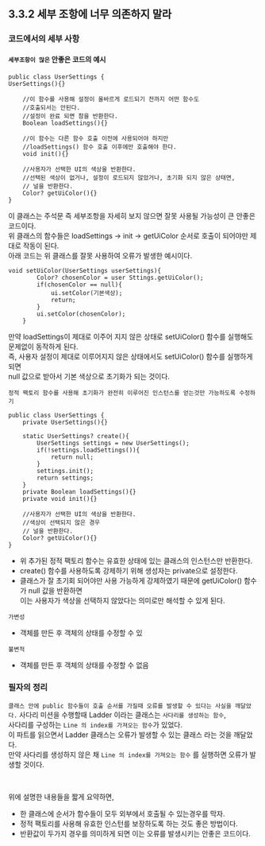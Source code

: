 ## 3.3.2 세부 조항에 너무 의존하지 말라

### 코드에서의 세부 사항

#### `세부조항이 많은` 안좋은 코드의 예시

```
public class UserSettings {
UserSettings(){}

    //이 함수를 사용해 설정이 올바르게 로드되기 전까지 어떤 함수도
    //호출되서는 안된다.
    //설정이 완료 되면 참을 반환한다.
    Boolean loadSettings(){}

    //이 함수는 다른 함수 호출 이전에 사용되어야 하지만
    //loadSettings() 함수 호출 이후에만 호출해야 한다.
    void init(){}

    //사용자가 선택한 UI의 색상을 반환한다.
    //선택된 색상이 없거나, 설정이 로드되지 않았거나, 초기화 되지 않은 상태면,
    // 널을 반환한다.
    Color? getUiColor(){}
}
```
이 클래스는 주석문 즉 세부조항을 자세히 보지 않으면 잘못 사용될 가능성이 큰 안좋은 코드이다.<br>
위 클래스의 함수들은 loadSettings -> init -> getUiColor 순서로 호출이 되어야만 제대로 작동이 된다.<br>
아래 코드는 위 클래스를 잘못 사용하여 오류가 발생한 예시이다.

```
void setUiColor(UserSettings userSettings){
        Color? chosenColor = user Sttings.getUiColor();
        if(chosenColor == null){
            ui.setColor(기본색상);
            return;
        }
        ui.setColor(chosenColor);
    }
```
만약 loadSettings이 제대로 이주어 지지 않은 상태로 setUiColor() 함수를 실행해도 문제없이 동작하게 된다.<br>
즉, 사용자 설정이 제대로 이루어지지 않은 상태에서도 setUiColor() 함수를 실행하게 되면<br>
null 값으로 받아서 기본 색상으로 초기화가 되는 것이다.

`정적 팩토리 함수를 사용해 초기화가 완전히 이루어진 인스턴스를 얻는것만 가능하도록 수정하기`

```
public class UserSettings {
    private UserSettings(){}

    static UserSettings? create(){
        UserSettings settings = new UserSettings();
        if(!settings.loadSettings()){
            return null;
        }
        settings.init();
        return settings;
    }
    private Boolean loadSettings(){}
    private void init(){}

    //사용자가 선택한 UI의 색상을 반환한다.
    //색상이 선택되지 않은 경우
    // 널을 반환한다.
    Color? getUiColor(){}
}
```
- 위 추가된 정적 팩토리 함수는 유효한 상태에 있는 클래스의 인스턴스만 반환한다.
- create() 함수를 사용하도록 강제하기 위해 생성자는 private으로 설정한다.
- 클래스가 잘 초기회 되어야만 사용 가능하게 강제하였기 때문에 getUiColor() 함수가 null 값을 반환하면<br>
  이는 사용자가 색상을 선택하지 않았다는 의미로만 해석할 수 있게 된다.

`가변성`
- 객체를 만든 후 객체의 상태를 수정할 수 있

`불변적`
- 객체를 만든 후 객체의 상태를 수정할 수 없음

### 필자의 정리
`클래스 안에 public 함수들이 호출 순서를 가질때 오류를 발생할 수 있다는 사실을 깨달았다.`
사다리 미션을 수행할때 Ladder 이라는 클래스는 `사다리를 생성하는 함수`,<br>
사다리를 구성하는 `Line 의 index를 가져오는 함수`가 있었다.<br>
이 파트를 읽으면서 Ladder 클래스는 오류가 발생할 수 있는 클래스 라는 것을 깨달았다.<br>
만약 사다리를 생성하지 않은 채 `Line 의 index를 가져오는 함수` 를 실행하면 오류가 발생할 것이다.<br>

<br>

위에 설명한 내용들을 짧게 요약하면,
- 한 클래스에 순서가 함수들이 모두 외부에서 호출될 수 있는경우를 막자.
- 정적 팩토리를 사용해 유효한 인스턴를 보장하도록 하는 것도 좋은 방법이다.
- 반환값이 두가지 경우를 의미하게 되면 이는 오류를 발생시키는 안좋은 코드이다.

